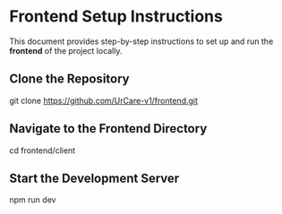# Frontend Setup Instructions

This document provides step-by-step instructions to set up and run the **frontend** of the project locally.

##  Clone the Repository
git clone https://github.com/UrCare-v1/frontend.git

## Navigate to the Frontend Directory
cd frontend/client

## Start the Development Server
npm run dev





